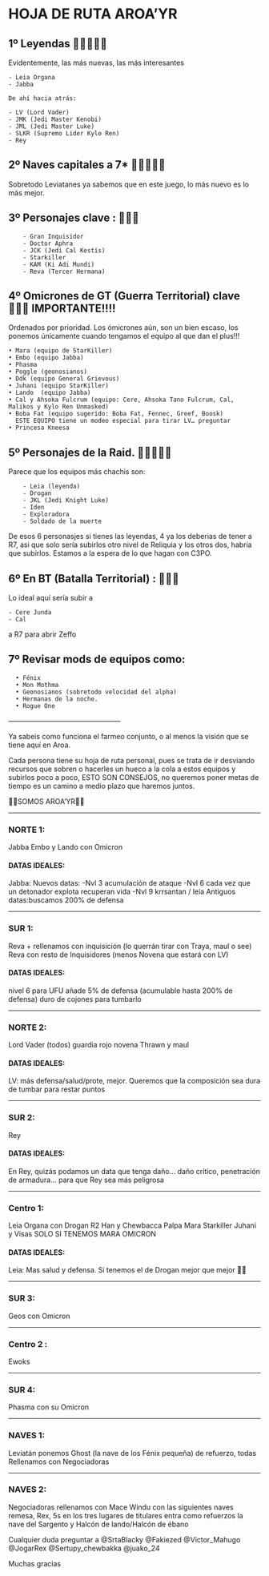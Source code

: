 # HOJA DE RUTA AROA’YR 


## 1º Leyendas 🔴🔴🔴🔴🔴

Evidentemente, las más nuevas, las más interesantes 

    - Leia Organa
    - Jabba
    
    De ahí hacia atrás:
    
    - LV (Lord Vader)
    - JMK (Jedi Master Kenobi)
    - JML (Jedi Master Luke)
    - SLKR (Supremo Lider Kylo Ren)
    - Rey

## 2º Naves capitales a 7* 🔴🔴🔴🔴🔴

Sobretodo Leviatanes ya sabemos que en este juego, lo más nuevo es lo más mejor.

## 3º Personajes clave : 🔴🔴🔴
        - Gran Inquisidor
        - Doctor Aphra
        - JCK (Jedi Cal Kestis)
        - Starkiller
        - KAM (Ki Adi Mundi)
        - Reva (Tercer Hermana)

## 4º Omicrones de GT (Guerra Territorial) clave 🔴🔴🔴 IMPORTANTE!!!! 

Ordenados por prioridad. 
Los ómicrones aún, son un bien escaso, los ponemos únicamente cuando tengamos el equipo al que dan el plus!!!

    • Mara (equipo de StarKiller)
    • Embo (equipo Jabba)
    • Phasma
    • Poggle (geonosianos)
    • Ddk (equipo General Grievous) 
    • Juhani (equipo StarKiller)
    • Lando  (equipo Jabba)
    • Cal y Ahsoka Fulcrum (equipo: Cere, Ahsoka Tano Fulcrum, Cal, Malikos y Kylo Ren Unmasked)
    • Boba Fat (equipo sugerido: Boba Fat, Fennec, Greef, Boosk) 
      ESTE EQUIPO tiene un modeo especial para tirar LV… preguntar
    • Princesa Kneesa

## 5º Personajes de la Raid. 🔴🔴🔴🔴🔴

Parece que los equipos más chachis son:

        - Leia (leyenda)
        - Drogan 
        - JKL (Jedi Knight Luke)
        - Iden
        - Exploradora
        - Soldado de la muerte

De esos 6 personasjes si tienes las leyendas, 4 ya los deberias de tener a R7, asi que solo sería subirlos otro nivel de Reliquia y los otros dos, habría que subirlos. 
Estamos a la espera de lo que hagan con C3PO.

## 6º En BT (Batalla Territorial) : 🔴🔴🔴
Lo ideal aquí sería subir a 

    - Cere Junda 
    - Cal 

a R7 para abrir Zeffo 

## 7º Revisar mods de equipos como:
      • Fénix
      • Mon Mothma
      • Geonosianos (sobretodo velocidad del alpha)
      • Hermanas de la noche.
      • Rogue One


————————————————

Ya sabeis como funciona el farmeo conjunto, o al menos la visión que se tiene aquí en Aroa.

Cada persona tiene su hoja de ruta personal, pues se trata de ir desviando recursos que sobren o hacerles un hueco a la cola a estos equipos y subirlos poco a poco, ESTO SON CONSEJOS, no queremos poner metas de tiempo es un camino a medio plazo que haremos juntos.

💪💪SOMOS AROA’YR💪💪


---

### NORTE 1: 

Jabba Embo y Lando con Omicron

#### DATAS IDEALES:

Jabba: 
Nuevos datas: 
-Nvl 3 acumulación de ataque
-Nvl 6 cada vez que un detonador explota recuperan vida
-Nvl 9 krrsantan / leia
Antiguos datas:buscamos 200% de defensa

---

### SUR 1:

Reva + rellenamos con inquisición  (lo querrán  tirar con Traya, maul o see)
Reva con resto de Inquisidores (menos Novena que estará con LV) 

#### DATAS IDEALES:

nivel 6 para UFU añade 5% de defensa (acumulable hasta 200% de defensa) duro de cojones para tumbarlo

---

### NORTE 2:

Lord Vader (todos) guardia rojo novena Thrawn y maul

#### DATAS IDEALES:

LV: más defensa/salud/prote, mejor. Queremos que la composición sea dura de tumbar para restar puntos

---

### SUR 2:

Rey 

#### DATAS IDEALES:

En Rey, quizás podamos un data que tenga daño... daño crítico, penetración de armadura... para que Rey sea más peligrosa

---

### Centro 1:

Leia Organa con Drogan R2 Han y Chewbacca 
Palpa Mara Starkiller Juhani y Visas SOLO SI TENEMOS MARA OMICRON 

#### DATAS IDEALES:

Leia: 
Mas salud y defensa. 
Si tenemos el de Drogan mejor que mejor 💃💃

---

### SUR 3:

Geos con Omicron

---

### Centro 2 :

Ewoks 

---

### SUR 4:  

Phasma con su Omicron 

---

### NAVES 1: 

Leviatán ponemos Ghost (la nave de los Fénix pequeña) de refuerzo, todas 
Rellenamos con Negociadoras

---

### NAVES 2:

Negociadoras 
rellenamos con Mace Windu con las siguientes naves remesa, Rex, 5s en los tres lugares de titulares 
entra como refuerzos la nave del Sargento y Halcón de lando/Halcón de ébano

Cualquier duda preguntar a
@SrtaBlacky 
@Fakiezed
@Victor_Mahugo 
@JogarRex 
@Sertupy_chewbakka 
@juako_24

Muchas gracias